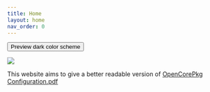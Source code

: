 ```yaml
---
title: Home
layout: home
nav_order: 0
---
```


<button class="btn js-toggle-dark-mode">Preview dark color scheme</button>

<script>
const toggleDarkMode = document.querySelector('.js-toggle-dark-mode');

jtd.addEvent(toggleDarkMode, 'click', function(){
  if (jtd.getTheme() === 'dark') {
    jtd.setTheme('light');
    toggleDarkMode.textContent = 'Preview dark color scheme';
  } else {
    jtd.setTheme('dark');
    toggleDarkMode.textContent = 'Return to the light side';
  }
});
</script>

![](https://github.com/acidanthera/OpenCorePkg/raw/master/Docs/Logos/Logo.png)

This website aims to give a better readable version of [OpenCorePkg Configuration.pdf](https://github.com/acidanthera/OpenCorePkg/blob/master/Docs/Configuration.pdf)
